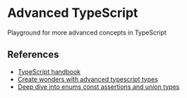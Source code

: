# Advanced TypeScript
Playground for more advanced concepts in TypeScript


## References
- [TypeScript handbook](https://www.typescriptlang.org/docs/handbook/)
- [Create wonders with advanced typescript types](https://aishwarya2593.medium.com/create-wonders-with-advanced-typescript-types-525acf302770)
- [Deep dive into enums const assertions and union types](https://aishwarya2593.medium.com/deep-dive-into-enums-const-assertions-and-union-types-28c062d77a49)
